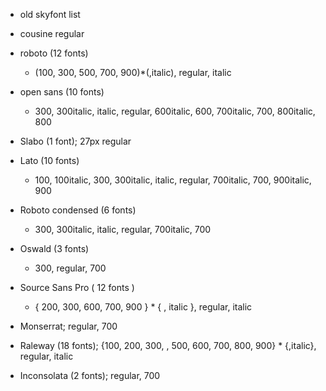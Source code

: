 * old skyfont list

- cousine regular

- roboto (12 fonts)
  - (100, 300, 500, 700, 900)*(,italic), regular, italic

- open sans (10 fonts)
  - 300, 300italic, italic, regular, 600italic, 600, 700italic, 700, 800italic, 800

- Slabo (1 font); 27px regular

- Lato (10 fonts)
  - 100, 100italic, 300, 300italic, italic, regular, 700italic, 700, 900italic, 900

- Roboto condensed (6 fonts)
  - 300, 300italic, italic, regular, 700italic, 700

- Oswald (3 fonts)
  - 300, regular, 700
  
- Source Sans Pro ( 12 fonts )
  - { 200, 300, 600, 700, 900 } * { , italic }, regular, italic

- Monserrat; regular, 700

- Raleway (18 fonts); {100, 200, 300,    , 500, 600, 700, 800, 900} * {,italic}, regular, italic 

- Inconsolata (2 fonts); regular, 700
